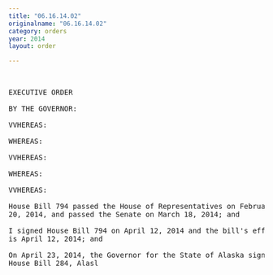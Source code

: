```yaml
---
title: "06.16.14.02"
originalname: "06.16.14.02"
category: orders
year: 2014
layout: order

---
```

<pre>
 

EXECUTIVE ORDER

BY THE GOVERNOR:

VVHEREAS:

WHEREAS:

VVHEREAS:

WHEREAS:

VVHEREAS:

House Bill 794 passed the House of Representatives on February
20, 2014, and passed the Senate on March 18, 2014; and

I signed House Bill 794 on April 12, 2014 and the bill's effective date
is April 12, 2014; and

On April 23, 2014, the Governor for the State of Alaska signed into law
House Bill 284, Alasl<a’s version of the Compact for a Balanced Budget
thereby forming a compact between the States of Georgia and Alaska;
and

House Bill 794 statutorily created the Compact for a Balanced Budget
for the purpose of evidencing that every State enacting, adopting and
agreeing to be bound by the Compact intends to ensure that their
respective Legislature’s use of the power to originate a Balanced
Budget Amendment under Article V of the Constitution of the United
States will be exercised conveniently and with reasonable certainty as
to the consequences thereof; and

Article IV of the Compact for a Balanced Budget establishes a Compact
Commission, which has the power and duty to (a)to appoint and
oversee a Compact Administrator; (b) to encourage States to join the
Compact and Congress to call the Convention in accordance with the
Compact; (c) to coordinate the performance of obligations under the
Compact; (d) to oversee the Convention’s logistical operations as
appropriate to ensure this Compact governs its proceedings; (e) to
oversee the defense and enforcement of the Compact in appropriate
legal venues; (f) to request funds and to disburse those funds to
support the operations of the Commission, Compact Administrator,
and Convention; and (g) to cooperate with any entity that shares a
common interest with the Commission and engages in policy research,
public interest litigation or lobbying in support of the purposes of the
Compact; and

</pre>
